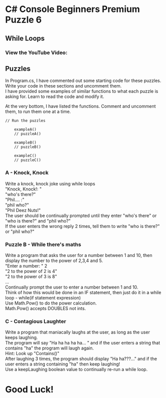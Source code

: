 # C# Console Beginners Premium Puzzle 6

## While Loops

### View the YouTube Video: 


## Puzzles
In Program.cs, I have commented out some starting code for these puzzles. <br />
Write your code in these sections and uncomment them. <br />
I have provided some examples of similar functions to what each puzzle is asking for. Learn to read the code and modify it. <br />

At the very bottom, I have listed the functions. Comment and uncomment them, to run them one at a time.

```
// Run the puzzles

    exampleA()
    // puzzleA()

    exampleB()
    // puzzleB()

    exampleC()
    // puzzleC()
```

### A - Knock, Knock
Write a knock, knock joke using while loops <br />
"Knock, Knock!: " <br />
"who's there?" <br />
"Phil.... :" <br />
"phil who?" <br />
"Phil Deez Nuts!" <br />
The user should be continually prompted until they enter "who's there" or "who is there?" and "phil who?" <br />
If the user enters the wrong reply 2 times, tell them to write "who is there?" or "phil who?" <br />


### Puzzle B - While there's maths
Write a program that asks the user for a number between 1 and 10, then display the number to the power of 2,3,4 and 5. <br />
"Enter a number: "   2 <br />
"2 to the power of 2 is 4" <br />
"2 to the power of 3 is 8" <br />
... <br />
Continually prompt the user to enter a number between 1 and 10. <br />
Think of how this would be done in an IF statement, then just do it in a while loop - while(if statement expression) <br />
Use Math.Pow() to do the power calculation. <br />
Math.Pow() accepts DOUBLES not ints. <br />


### C - Contagious Laughter
Write a program that maniacally laughs at the user, as long as the user keeps laughing. <br />
The program will say "Ha ha ha ha ha... " and if the user enters a string that contains "ha" the program will laugh again. <br />
Hint: Look up "Contains()" <br />
After laughing 3 times, the program should display "Ha ha???..." and if the user enters a string containing "ha" then keep laughing! <br />
Use a keepLaughing boolean value to continually re-run a while loop. <br />


# Good Luck!
